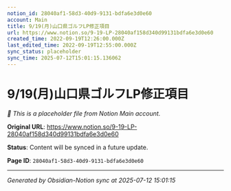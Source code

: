 ```yaml
---
notion_id: 28040af1-58d3-40d9-9131-bdfa6e3d0e60
account: Main
title: 9/19(月)山口県ゴルフLP修正項目
url: https://www.notion.so/9-19-LP-28040af158d340d99131bdfa6e3d0e60
created_time: 2022-09-19T12:26:00.000Z
last_edited_time: 2022-09-19T12:55:00.000Z
sync_status: placeholder
sync_time: 2025-07-12T15:01:15.136062
---
```


# 9/19(月)山口県ゴルフLP修正項目

*🔄 This is a placeholder file from Notion Main account.*

**Original URL**: https://www.notion.so/9-19-LP-28040af158d340d99131bdfa6e3d0e60

**Status**: Content will be synced in a future update.

**Page ID**: `28040af1-58d3-40d9-9131-bdfa6e3d0e60`

---

*Generated by Obsidian-Notion sync at 2025-07-12 15:01:15*
